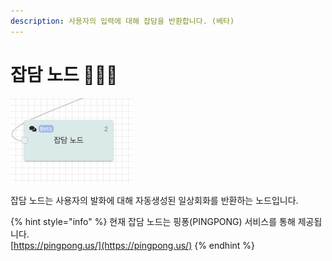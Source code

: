 ```yaml
---
description: 사용자의 입력에 대해 잡담을 반환합니다. (베타)
---
```


# 잡담 노드 👩🏻‍🔬

![&#xC7A1;&#xB2F4; &#xB178;&#xB4DC;](../../../.gitbook/assets/2019-11-19-1.04.38.png)

잡담 노드는 사용자의 발화에 대해 자동생성된 일상회화를 반환하는 노드입니다.

{% hint style="info" %}
현재 잡담 노드는 핑퐁\(PINGPONG\) 서비스를 통해 제공됩니다.  
[https://pingpong.us/](https://pingpong.us/)
{% endhint %}



